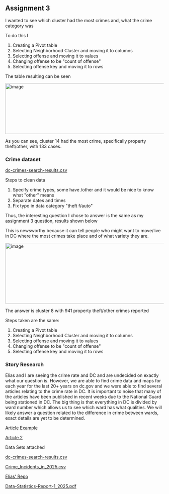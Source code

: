 ## Assignment 3

I wanted to see which cluster had the most crimes and, what the crime category was

To do this I

 1. Creating a Pivot table
 2. Selecting Neighborhood Cluster and moving it to columns
 3. Selecting offense and moving it to values
 4. Changing offense to be "count of offense"
 5. Selecting offense key and moving it to rows

The table resulting can be seen

<img width="516" height="161" alt="image" src="https://github.com/user-attachments/assets/91e8ee7c-47ab-4788-a3b8-bdfb85ac254e" />

As you can see, cluster 14 had the most crime, specifically property theft/other, with 133 cases.

### Crime dataset

[dc-crimes-search-results.csv](https://github.com/user-attachments/files/22649875/dc-crimes-search-results.csv)

Steps to clean data
1. Specify crime types, some have /other and it would be nice to know what "other" means
2. Separate dates and times
3. Fix typo in data category "theft f/auto"

Thus, the interesting question I chose to answer is the same as my assignment 3 question, results shown below

This is newsworthy because it can tell people who might want to move/live in DC where the most crimes take place and of what variety they are.
																																													
<img width="2806" height="193" alt="image" src="https://github.com/user-attachments/assets/90bd5f55-759a-469b-bbde-fabe9b68679c" />

The answer is cluster 8 with 941 property theft/other crimes reported

Steps taken are the same:
 1. Creating a Pivot table
 2. Selecting Neighborhood Cluster and moving it to columns
 3. Selecting offense and moving it to values
 4. Changing offense to be "count of offense"
 5. Selecting offense key and moving it to rows

### Story Research

Elias and I are seeing the crime rate and DC and are undecided on exactly what our question is. However, we are able to find crime data and maps for each year for the last 20+ years on dc.gov and we were able to find several articles relating to the crime rate in DC. It is important to noise that many of the articles have been published in recent weeks due to the National Guard being stationed in DC. The big thing is that everything in DC is divided by ward number which allows us to see which ward has what qualities. We will likely answer a question related to the difference in crime between wards, exact details are yet to be determined.

[Article Example](https://usafacts.org/answers/what-is-the-crime-rate-in-the-us/state/washington-dc/)

[Article 2](https://washingtoncitypaper.com/article/373831/mapping-d-c-s-party-affiliations-from-republican-georgetown-to-democratic-washington-highlands/)

Data Sets attached

[dc-crimes-search-results.csv](https://github.com/user-attachments/files/22650198/dc-crimes-search-results.csv)

[Crime_Incidents_in_2025.csv](https://github.com/user-attachments/files/22650199/Crime_Incidents_in_2025.csv)

[Elias' Repo](https://github.com/egarcia28/datajournalism-fall2025/blob/main/Assignment3.md)


[Data-Statistics-Report-1_2025.pdf](https://github.com/user-attachments/files/22650215/Data-Statistics-Report-1_2025.pdf)



